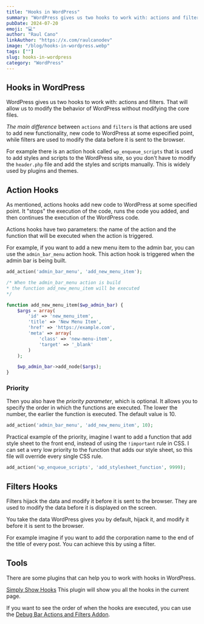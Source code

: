 ```yaml
---
title: "Hooks in WordPress"
summary: "WordPress gives us two hooks to work with: actions and filters. They are used to modify the behavior of WordPress without modifying the core files."
pubDate: 2024-07-20
emoji: "💻"
author: "Raul Cano"
linkAuthor: "https://x.com/raulcanodev"
image: "/blog/hooks-in-wordpress.webp"
tags: [""]
slug: hooks-in-wordpress
category: "WordPress"
---
```


## Hooks in WordPress

WordPress gives us two hooks to work with: actions and filters. That will allow us to modify the behavior of WordPress without modifying the core files.

*The main difference* between `actions` and `filters` is that actions are used to add new functionality, new code to WordPress at some especified point, while filters are used to modify the data before it is sent to the browser.

For example there is an action hook called `wp_enqueue_scripts` that is used to add styles and scripts to the WordPress site, so you don't have to modify the `header.php` file and add the styles and scripts manually. This is widely used by plugins and themes.


## Action Hooks

As mentioned, actions hooks add new code to WordPress at some specified point. It "stops" the execution of the code, runs the code you added, and then continues the execution of the WordPress code.

Actions hooks have two parameters: the name of the action and the function that will be executed when the action is triggered.

For example, if you want to add a new menu item to the admin bar, you can use the `admin_bar_menu` action hook. This action hook is triggered when the admin bar is being built.

```php
add_action('admin_bar_menu', 'add_new_menu_item');

/* When the admin_bar_menu action is build
* the function add_new_menu_item will be executed
*/

function add_new_menu_item($wp_admin_bar) {
    $args = array(
        'id' => 'new_menu_item',
        'title' => 'New Menu Item',
        'href' => 'https://example.com',
        'meta' => array(
            'class' => 'new-menu-item',
            'target' => '_blank'
        )
    );

    $wp_admin_bar->add_node($args);
}
```

### Priority

Then you also have the *priority parameter*, which is optional. It allows you to specify the order in which the functions are executed. The lower the number, the earlier the function is executed. The default value is 10.

```php
add_action('admin_bar_menu', 'add_new_menu_item', 10);
```

Practical example of the priority, imagine I want to add a function that add style sheet to the front end, instead of using the `!important` rule in CSS. I can set a very low priority to the function that adds our style sheet, so this file will override every single CSS rule.

```php
add_action('wp_enqueue_scripts', 'add_stylesheet_function', 9999);
```


## Filters Hooks

Filters hijack the data and modify it before it is sent to the browser. They are used to modify the data before it is displayed on the screen.

You take the data WordPress gives you by default, hijack it, and modify it before it is sent to the browser.

For example imagine if you want to add the corporation name to the end of the title of every post. You can achieve this by using a filter.


## Tools

There are some plugins that can help you to work with hooks in WordPress.

[Simply Show Hooks](https://wordpress.org/plugins/simply-show-hooks/) This plugin will show you all the hooks in the current page.

If you want to see the order of when the hooks are executed, you can use the [Debug Bar Actions and Filters Addon](https://wordpress.com/plugins/debug-bar-actions-and-filters-addon).